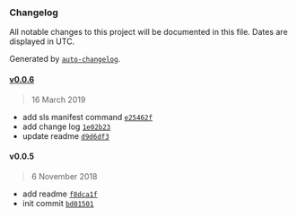 ### Changelog

All notable changes to this project will be documented in this file. Dates are displayed in UTC.

Generated by [`auto-changelog`](https://github.com/CookPete/auto-changelog).

#### [v0.0.6](https://github.com/DavidWells/serverless-manifest-plugin/compare/v0.0.6...v0.0.6)

> 16 March 2019

- add sls manifest command [`e25462f`](https://github.com/DavidWells/serverless-manifest-plugin/commit/e25462fd142917969973cadbe93df5a1ea4288c6)
- add change log [`1e02b23`](https://github.com/DavidWells/serverless-manifest-plugin/commit/1e02b2347d8e89e8289615f0cb4a2dbbdefea0ea)
- update readme [`d9d6df3`](https://github.com/DavidWells/serverless-manifest-plugin/commit/d9d6df31a8777c59f37e5fe8e8b6d27961f2d5c5)

#### v0.0.5

> 6 November 2018

- add readme [`f8dca1f`](https://github.com/DavidWells/serverless-manifest-plugin/commit/f8dca1f45f436511fec50e94a48fbd822c834110)
- init commit [`bd01501`](https://github.com/DavidWells/serverless-manifest-plugin/commit/bd01501a9688734a92f32711719644a2f0504106)
